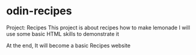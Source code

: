 # odin-recipes
Project: Recipes
This project is about recipes how to make lemonade
I will use some basic HTML skills to demonstrate it

At the end, It will become a basic Recipes website